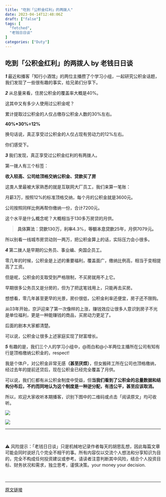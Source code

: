 ```yaml
---
title: "吃到「公积金红利」的两拨人"
date: 2023-04-14T12:48:06Z
draft: ["false"]
tags: [
  "fetched",
  "老钱日日谈"
]
categories: ["Duty"]
---
```

吃到「公积金红利」的两拨人 by 老钱日日谈
------
<div><p><span><em><strong><span><strong><span><em><strong><span><em><strong><span><em><strong><span>1 </span></strong></em></span></strong></em></span></strong></em></span></strong></span></strong></em>最近和播客「知行小酒馆」的两位主播攒了个学习小组，一起研究公积金话题，我们发现了一些很有趣的事实，给兄弟们分享下。</span></p><p><span><em><strong><span><strong><span><em><strong><span><em><strong><span><em><strong><span>2 </span></strong></em></span></strong></em></span></strong></em></span></strong></span></strong></em></span><span>从总量来看，住房公积金的覆盖率大概是40%。<br></span></p><p><span>这其中又有多少人使用过公积金呢？</span></p><p><span>累计提取过公积金的人仅占<span>缴存公积金人数的30%左右。</span></span></p><p><span><strong><span>40%*30%=12%</span></strong></span></p><p><span>换句话说，真正享受过公积金的人仅占现有劳动力的12%左右。<br></span></p><p><span>你们感受下。<br></span></p><p><span><em><strong><span><strong><span><em><strong><span><em><strong><span><em><strong><span>3 </span></strong></em></span></strong></em></span></strong></em></span></strong></span></strong></em></span><span>我们发现，真正享受过公积金红利的有两拨人。</span></p><p><span>第一拨人有三个标签：</span></p><p><span><strong><span>收入较高、公司给顶格交纳公积金、贷款买了房</span></strong></span></p><p><span>这类人里最被大家熟悉的就是互联网大厂员工，我们来算一笔账：<br></span></p><p><span>月薪3万，按照12%的标准顶格交纳，每个月的公积金就是3600元。<br></span></p><p><span>公司按照同样比例再帮你缴纳一份，合计7200元。</span></p><section><span>这个水平是什么概念呢？大概相当于130多万房贷的月供。<br></span></section><blockquote data-type="2" data-url="" data-author-name="" data-content-utf8-length="38" data-source-title="" data-text="具体算法：贷款130万，利率4.3%，等额本息贷款25年，月供7079元。" data-editid="8evjuegkkg40000000"><section><section><strong><span>具体算法：贷款130万，利率4.3%，等额本息贷款25年，月供7079元。</span></strong></section></section></blockquote><section><span>所以别看一线城市房贷动则一两万，把公积金算上的话，实际压力会小很多。<br></span></section><p><span><em><strong><span><strong><span><em><strong><span><em><strong><span><em><strong><span>4 </span></strong></em></span></strong></em></span></strong></em></span></strong></span></strong></em></span><span>第二拨人是早期的公务员、事业编、央国企员工。<br></span></p><p><span>零几年的时候，</span><label><span>公积金</span></label><span>是上述的重要福利，覆盖面广，缴纳比例高，<span>相当于变相提高了工资。 </span></span></p><p><span>但是呢，</span><label><span>公积金</span></label><span>的支取受到严格限制，不买房就用不上它。</span></p><p><span>早期很多公务员又是分房的，但为了把这笔钱用上，只能再去买房。</span></p><p><span>想想看，零几年甚至更早的光景，房价很低，</span><label><span>公积金</span></label><span>利率还便宜，房子还不限购。</span></p><p><span>从03年开始，京沪迎来了第一次像样的上涨，赚钱效应让很多人意识到房子不光是单位福利，更是一种能赚钱的商品，买房动力更足了。</span></p><p><span>后面的剧本大家都清楚。</span></p><p><span>可以说，</span><label><span>公积金</span></label><span>让很多上述家庭实现了财富增长。</span></p><p><span><em><strong><span><strong><span><em><strong><span><em><strong><span><em><strong><span>5 </span></strong></em></span></strong></em></span></strong></em></span></strong></span></strong></em></span><span>有趣的是，我们三个人的学习小组中，@雨白和@小羊两位主播所在公司有知有行是顶格缴纳公积金的，respect!</span></p><p><span>我是个体户，对公积金非常无感</span><span><strong>（甚至厌烦）</strong></span><span>，但女搬砖工所在公司也顶格缴纳，经过去年的提前还贷后，现在公积金已经完全覆盖了月供。<br></span></p><p><span>可以说，我们仨都有从公积金制度中受益，但</span><span><strong>当我们看到了公积金的总量数据和结构分布后，不约而同地认为这个制度是一种逆分配，有违公平，甚至应该取消。</strong></span></p><p><span>所以，欢迎大家收听本期播客，识别下图中的二维码或点击「阅读原文」均可收听。<br></span></p><p><img data-galleryid="" data-ratio="1.6666666666666667" data-s="300,640" data-type="png" data-w="1080" data-src="https://mmbiz.qpic.cn/mmbiz_png/M7fHtGOlzVYhZ5Hs6khXVuhg7Faic4ULTSFBgd5s7ypqenuvksicae9eKLYom7mJEuuI091p6PLTmLqiaOmYOt7lg/640?wx_fmt=png" src="https://mmbiz.qpic.cn/mmbiz_png/M7fHtGOlzVYhZ5Hs6khXVuhg7Faic4ULTSFBgd5s7ypqenuvksicae9eKLYom7mJEuuI091p6PLTmLqiaOmYOt7lg/640?wx_fmt=png"></p><section><img data-galleryid="" data-ratio="2.54375" data-type="gif" data-w="640" data-src="https://mmbiz.qpic.cn/mmbiz_gif/M7fHtGOlzVYhZ5Hs6khXVuhg7Faic4ULThVdUVzZRjLzntd83aE6iaHic4zvY5TNZufNdLzTSeYlxN9SB6fKw1RSQ/640?wx_fmt=gif" src="https://mmbiz.qpic.cn/mmbiz_gif/M7fHtGOlzVYhZ5Hs6khXVuhg7Faic4ULThVdUVzZRjLzntd83aE6iaHic4zvY5TNZufNdLzTSeYlxN9SB6fKw1RSQ/640?wx_fmt=gif"></section><hr><section><span></span></section><section><br></section><p><span data-darkmode-bgcolor-16527023564733="rgb(25, 25, 25)" data-darkmode-original-bgcolor-16527023564733="#fff|rgb(255, 255, 255)" data-darkmode-color-16527023564733="rgb(136, 136, 136)" data-darkmode-original-color-16527023564733="#fff|rgb(136, 136, 136)" data-style='outline: 0px; max-width: 100%; background-color: rgb(255, 255, 255); font-family: -apple-system, BlinkMacSystemFont, "Helvetica Neue", "PingFang SC", "Hiragino Sans GB", "Microsoft YaHei UI", "Microsoft YaHei", Arial, sans-serif; letter-spacing: 0.544px; font-size: 15px; text-align: left; color: rgb(136, 136, 136); caret-color: rgb(136, 136, 136); box-sizing: border-box !important; overflow-wrap: break-word !important;' data-darkmode-bgcolor-16527848962007="rgb(25, 25, 25)" data-darkmode-original-bgcolor-16527848962007="#fff|rgb(255, 255, 255)" data-darkmode-color-16527848962007="rgb(136, 136, 136)" data-darkmode-original-color-16527848962007="#fff|rgb(136, 136, 136)"><span data-darkmode-bgcolor-16527023564733="rgb(25, 25, 25)" data-darkmode-original-bgcolor-16527023564733="#fff|rgb(255, 255, 255)" data-darkmode-color-16527023564733="rgb(163, 163, 163)" data-darkmode-original-color-16527023564733="#fff|rgb(136, 136, 136)|rgb(34, 34, 34)" data-style='outline: 0px; max-width: 100%; color: rgb(34, 34, 34); font-family: -apple-system, system-ui, "Helvetica Neue", "PingFang SC", "Hiragino Sans GB", "Microsoft YaHei UI", "Microsoft YaHei", Arial, sans-serif; letter-spacing: 0.544px; box-sizing: border-box !important; overflow-wrap: break-word !important;' data-darkmode-bgcolor-16527848962007="rgb(25, 25, 25)" data-darkmode-original-bgcolor-16527848962007="#fff|rgb(255, 255, 255)" data-darkmode-color-16527848962007="rgb(163, 163, 163)" data-darkmode-original-color-16527848962007="#fff|rgb(136, 136, 136)|rgb(34, 34, 34)">⚠️ <span>风险提示：</span></span>「老钱日日谈」只是机械地记录作者每天的胡思乱想，因此每篇文章可能会同时说好几个完全不相干的事。所有内容仅以交流个人想法和分享知识为目的，</span><span data-darkmode-bgcolor-16527023564733="rgb(144, 144, 144)" data-darkmode-original-bgcolor-16527023564733="#fff|rgb(136, 136, 136)" data-darkmode-color-16527023564733="rgb(255, 255, 255)" data-darkmode-original-color-16527023564733="#fff|rgb(255, 255, 255)" data-style='outline: 0px; max-width: 100%; background-color: rgb(136, 136, 136); font-family: -apple-system, BlinkMacSystemFont, "Helvetica Neue", "PingFang SC", "Hiragino Sans GB", "Microsoft YaHei UI", "Microsoft YaHei", Arial, sans-serif; letter-spacing: 0.544px; font-size: 15px; text-align: left; caret-color: rgb(136, 136, 136); color: rgb(255, 255, 255); box-sizing: border-box !important; overflow-wrap: break-word !important;' data-darkmode-bgcolor-16527848962007="rgb(144, 144, 144)" data-darkmode-original-bgcolor-16527848962007="#fff|rgb(136, 136, 136)" data-darkmode-color-16527848962007="rgb(255, 255, 255)" data-darkmode-original-color-16527848962007="#fff|rgb(255, 255, 255)">完全不构成任何投资建议或参考</span><span data-darkmode-bgcolor-16527023564733="rgb(25, 25, 25)" data-darkmode-original-bgcolor-16527023564733="#fff|rgb(255, 255, 255)" data-darkmode-color-16527023564733="rgb(136, 136, 136)" data-darkmode-original-color-16527023564733="#fff|rgb(136, 136, 136)" data-style='outline: 0px; max-width: 100%; background-color: rgb(255, 255, 255); font-family: -apple-system, BlinkMacSystemFont, "Helvetica Neue", "PingFang SC", "Hiragino Sans GB", "Microsoft YaHei UI", "Microsoft YaHei", Arial, sans-serif; letter-spacing: 0.544px; font-size: 15px; text-align: left; color: rgb(136, 136, 136); caret-color: rgb(136, 136, 136); box-sizing: border-box !important; overflow-wrap: break-word !important;' data-darkmode-bgcolor-16527848962007="rgb(25, 25, 25)" data-darkmode-original-bgcolor-16527848962007="#fff|rgb(255, 255, 255)" data-darkmode-color-16527848962007="rgb(136, 136, 136)" data-darkmode-original-color-16527848962007="#fff|rgb(136, 136, 136)">。请读者注意判断其中风险，结合个人投资目标、财务状况和需求，独立思考，谨慎决策。your money your decision.</span><span></span></p><section><mp-common-profile data-pluginname="mpprofile" data-weuitheme="light" data-id="Mzg2MDc2MjM3NA==" data-headimg="http://mmbiz.qpic.cn/mmbiz_png/M7fHtGOlzVblfP8AfkxTzcdkEJEEsdCEuyAX7uvvTc6giatibnOiaIEDNCG7r8GEPAMpiaHmXCaia7d6VwdWsOGxQSA/0?wx_fmt=png" data-nickname="老钱日日谈" data-alias="tobeoldmoney" data-signature="解闷而已，长久陪伴，偶尔启发。" data-from="2" data-origin_num="848" data-isban="0" data-biz_account_status="0" data-index="0" data-weui-theme="light"></mp-common-profile></section><p>​</p><p><mp-style-type data-value="3"></mp-style-type></p></div>  
<hr>
<a href="https://mp.weixin.qq.com/s/sqO7UBjoABHsF8Xs-p30Ag",target="_blank" rel="noopener noreferrer">原文链接</a>
